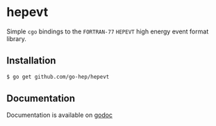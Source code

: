 hepevt
======

Simple ``cgo`` bindings to the ``FORTRAN-77`` ``HEPEVT`` high energy event format library.


## Installation

```sh
$ go get github.com/go-hep/hepevt
```


## Documentation

Documentation is available on [godoc](http://godoc.org/github.com/go-hep/hepevt)

